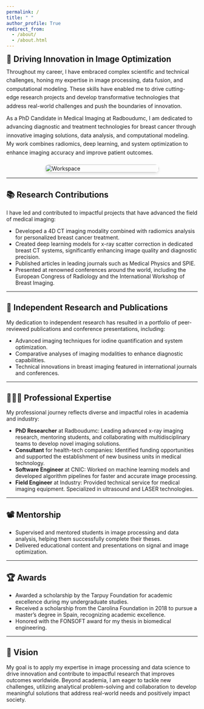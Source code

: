 ```yaml
---
permalink: /
title: " "
author_profile: True
redirect_from: 
  - /about/
  - /about.html
---
```


<div style="display: flex; flex-wrap: wrap; gap: 20px; align-items: flex-start;">
  <!-- Text Content -->
  <div style="flex: 1 1 60%; min-width: 300px;">
    <h2 style="margin: 0;">🔬 Driving Innovation in Image Optimization</h2>
    <p style="margin: 10px 0; line-height: 1.6;">
      Throughout my career, I have embraced complex scientific and technical challenges, honing my expertise in image processing, data fusion, and computational modeling. These skills have enabled me to drive cutting-edge research projects and develop transformative technologies that address real-world challenges and push the boundaries of innovation.
    </p>
    <p style="margin: 0; line-height: 1.6;">
      As a PhD Candidate in Medical Imaging at Radboudumc, I am dedicated to advancing diagnostic and treatment technologies for breast cancer through innovative imaging solutions, data analysis, and computational modeling. My work combines radiomics, deep learning, and system optimization to enhance imaging accuracy and improve patient outcomes.
    </p>
  </div>

  <!-- Image Content -->
  <div style="flex: 1 1 40%; min-width: 300px; display: flex; justify-content: center;">
    <img src="https://raw.githubusercontent.com/JuanPautasso/jp-info/master/images/AI-pix.png" alt="Workspace" style="width: 100%; max-width: 300px; border-radius: 10px; box-shadow: 0px 4px 6px rgba(0, 0, 0, 0.1);">
  </div>
</div>

<style>
  @media (max-width: 768px) {
    div[style*="display: flex; flex-wrap: wrap;"] {
      flex-direction: column;
      align-items: center;
    }

    div[style*="flex: 1 1 60%;"] {
      text-align: center;
    }
  }
</style>

---

## 📚 Research Contributions  
I have led and contributed to impactful projects that have advanced the field of medical imaging:  

- Developed a 4D CT imaging modality combined with radiomics analysis for personalized breast cancer treatment.  
- Created deep learning models for x-ray scatter correction in dedicated breast CT systems, significantly enhancing image quality and diagnostic precision.  
- Published articles in leading journals such as Medical Physics and SPIE.  
- Presented at renowned conferences around the world, including the European Congress of Radiology and the International Workshop of Breast Imaging.  

---

## 📜 Independent Research and Publications  
My dedication to independent research has resulted in a portfolio of peer-reviewed publications and conference presentations, including:  

- Advanced imaging techniques for iodine quantification and system optimization.  
- Comparative analyses of imaging modalities to enhance diagnostic capabilities.  
- Technical innovations in breast imaging featured in international journals and conferences.  

---

## 👨🏻‍🔬 Professional Expertise  
My professional journey reflects diverse and impactful roles in academia and industry:  

- **PhD Researcher** at Radboudumc: Leading advanced x-ray imaging research, mentoring students, and collaborating with multidisciplinary teams to develop novel imaging solutions.  
- **Consultant** for health-tech companies: Identified funding opportunities and supported the establishment of new business units in medical technology.  
- **Software Engineer** at CNIC: Worked on machine learning models and developed algorithm pipelines for faster and accurate image processing.
- **Field Engineer** at Industry: Provided technical service for medical imaging equipment. Specialized in ultrasound and LASER technologies.

---

## 📽️ Mentorship

- Supervised and mentored students in image processing and data analysis, helping them successfully complete their theses.
- Delivered educational content and presentations on signal and image optimization. 

---
## 🏆 Awards

- Awarded a scholarship by the Tarpuy Foundation for academic excellence during my undergraduate studies.
- Received a scholarship from the Carolina Foundation in 2018 to pursue a master’s degree in Spain, recognizing academic excellence.
- Honored with the FONSOFT award for my thesis in biomedical engineering.

---

## 🌟 Vision

My goal is to apply my expertise in image processing and data science to drive innovation and contribute to impactful research that improves outcomes worldwide. Beyond academia, I am eager to tackle new challenges, utilizing analytical problem-solving and collaboration to develop meaningful solutions that address real-world needs and positively impact society.  
